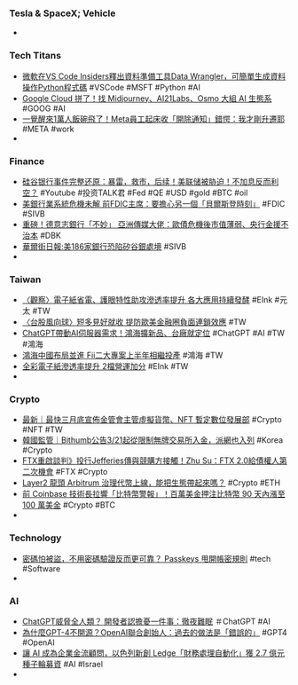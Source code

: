 ### Tesla & SpaceX; Vehicle
-
###  Tech Titans
- [微軟在VS Code Insiders釋出資料準備工具Data Wrangler，可簡單生成資料操作Python程式碼](https://www.ithome.com.tw/news/155994) #VSCode #MSFT #Python #AI
- [Google Cloud 拼了！找 Midjourney、AI21Labs、Osmo 大組 AI 生態系](https://www.inside.com.tw/article/31051-Google-Cloud-AI-ecosystem) #GOOG #AI
- [一覺醒來1萬人飯碗飛了！Meta員工起床收「開除通知」錯愕：我才剛升遷耶](https://today.line.me/tw/v2/article/nXNNNDJ) #META #work
-
### Finance
- [硅谷银行事件完整还原：暴雷，救市，后续！美联储被胁迫！不加息反而利空？](https://www.youtube.com/watch?v=smwNDL_7awY) #Youtube #投资TALK君 #Fed #QE #USD #gold #BTC #oil
- [美銀行業系統危機未解 前FDIC主席：要擔心另一個「貝爾斯登時刻」](https://news.cnyes.com/news/id/5117307) #FDIC #SIVB
- [重磅！德意志銀行「不妙」 亞洲傳媒大佬：歐債危機後市值薄弱、央行金援不治本](https://m.hk.investing.com/news/stock-market-news/article-309383) #DBK
- [華爾街日報:美186家銀行恐陷矽谷銀處境](https://ctee.com.tw/news/global/827714.html) #SIVB
-
### Taiwan
- [〈觀察〉電子紙省電、護眼特性助攻滲透率提升 各大應用持續發酵](https://news.cnyes.com/news/id/5117276) #EInk #元太 #TW
- [〈台股風向球〉短多見好就收 提防歐美金融圈負面連鎖效應](https://news.cnyes.com/news/id/5117288) #TW
- [ChatGPT帶動AI伺服器需求！鴻海擴新品、台廠就定位](https://www.gvm.com.tw/article/100811) #ChatGPT #AI #TW #鴻海
- [鴻海中國布局並進 Fii二大專案上半年相繼投產](https://news.cnyes.com/news/id/5117302) #鴻海 #TW
- [全彩電子紙滲透率提升 2檔營運加分](https://ctee.com.tw/news/tech/827847.html) #EInk #TW
-
### Crypto
- [最新｜最快三月底宣佈金管會主管虛擬貨幣、NFT 暫定數位發展部](https://abmedia.io/最新｜最快三月底宣佈金管會主管虛擬貨幣) #Crypto #NFT #TW
- [韓國監管｜Bithumb公告3/21起從限制無牌交易所入金，派網也入列](https://abmedia.io/韓國監管｜bithumb公告3-21起限制無牌交易所入金) #Korea #Crypto
- [FTX重啟談判》投行Jefferies傳與競購方接觸！Zhu Su：FTX 2.0給債權人第二次機會](https://www.blocktempo.com/jefferies-is-in-contact-with-potential-ftx-bidder-for-restart/) #FTX #Crypto
- [Layer2 龍頭 Arbitrum 治理代幣上線，能把生態帶起來嗎？](https://blockcast.it/2023/03/19/arbitrum-to-airdrop-new-token-arb/) #Crypto #ETH
- [前 Coinbase 技術長拉響「比特幣警報」！百萬美金押注比特幣 90 天內漲至 100 萬美金](https://zombit.info/balaji-is-betting-1m-that-1-btc-surpass-1-million-in-less-than-90-days/) #Crypto #BTC
-
### Technology
- [密碼怕被盜，不用密碼驗證反而更可靠？ Passkeys 甩開帳密規則](https://pansci.asia/archives/362718) #tech #Software
-
### AI
- [ChatGPT威脅全人類？ 開發者認擔憂一件事：徹夜難眠](https://news.ebc.net.tw/news/world/359352) ＃ChatGPT #AI
- [為什麼GPT-4不開源？OpenAI聯合創始人：過去的做法是「錯誤的」](https://www.techbang.com/posts/104759-gpt4-not-open-source) #GPT4 #OpenAI
- [讓 AI 成為企業金流顧問，以色列新創 Ledge「財務處理自動化」獲 2.7 億元種子輪募資](https://technews.tw/2023/03/18/ai-ledge/) #AI #Israel
-
